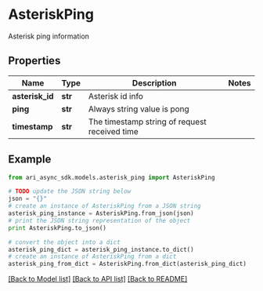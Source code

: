 # AsteriskPing

Asterisk ping information

## Properties
Name | Type | Description | Notes
------------ | ------------- | ------------- | -------------
**asterisk_id** | **str** | Asterisk id info | 
**ping** | **str** | Always string value is pong | 
**timestamp** | **str** | The timestamp string of request received time | 

## Example

```python
from ari_async_sdk.models.asterisk_ping import AsteriskPing

# TODO update the JSON string below
json = "{}"
# create an instance of AsteriskPing from a JSON string
asterisk_ping_instance = AsteriskPing.from_json(json)
# print the JSON string representation of the object
print AsteriskPing.to_json()

# convert the object into a dict
asterisk_ping_dict = asterisk_ping_instance.to_dict()
# create an instance of AsteriskPing from a dict
asterisk_ping_from_dict = AsteriskPing.from_dict(asterisk_ping_dict)
```
[[Back to Model list]](../README.md#documentation-for-models) [[Back to API list]](../README.md#documentation-for-api-endpoints) [[Back to README]](../README.md)


